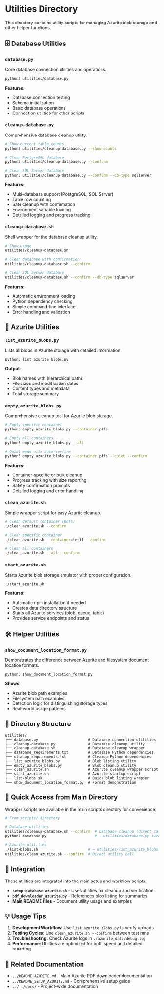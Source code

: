 # Utilities Directory

This directory contains utility scripts for managing Azurite blob storage and other helper functions.

## 🗄️ Database Utilities

### `database.py`

Core database connection utilities and operations.

```bash
python3 utilities/database.py
```

**Features:**

- Database connection testing
- Schema initialization
- Basic database operations
- Connection utilities for other scripts

### `cleanup-database.py`

Comprehensive database cleanup utility.

```bash
# Show current table counts
python3 utilities/cleanup-database.py --show-counts

# Clean PostgreSQL database
python3 utilities/cleanup-database.py --confirm

# Clean SQL Server database
python3 utilities/cleanup-database.py --confirm --db-type sqlserver
```

**Features:**

- Multi-database support (PostgreSQL, SQL Server)
- Table row counting
- Safe cleanup with confirmation
- Environment variable loading
- Detailed logging and progress tracking

### `cleanup-database.sh`

Shell wrapper for the database cleanup utility.

```bash
# Show usage
utilities/cleanup-database.sh

# Clean database with confirmation
utilities/cleanup-database.sh --confirm

# Clean SQL Server database
utilities/cleanup-database.sh --confirm --db-type sqlserver
```

**Features:**

- Automatic environment loading
- Python dependency checking
- Simple command-line interface
- Error handling and validation

## 🔵 Azurite Utilities

### `list_azurite_blobs.py`

Lists all blobs in Azurite storage with detailed information.

```bash
python3 list_azurite_blobs.py
```

**Output:**

- Blob names with hierarchical paths
- File sizes and modification dates
- Content types and metadata
- Total storage summary

### `empty_azurite_blobs.py`

Comprehensive cleanup tool for Azurite blob storage.

```bash
# Empty specific container
python3 empty_azurite_blobs.py --container pdfs

# Empty all containers
python3 empty_azurite_blobs.py --all

# Quiet mode with auto-confirm
python3 empty_azurite_blobs.py --container pdfs --quiet --confirm
```

**Features:**

- Container-specific or bulk cleanup
- Progress tracking with size reporting
- Safety confirmation prompts
- Detailed logging and error handling

### `clean_azurite.sh`

Simple wrapper script for easy Azurite cleanup.

```bash
# Clean default container (pdfs)
./clean_azurite.sh --confirm

# Clean specific container
./clean_azurite.sh --container=test1 --confirm

# Clean all containers
./clean_azurite.sh --all --confirm
```

### `start_azurite.sh`

Starts Azurite blob storage emulator with proper configuration.

```bash
./start_azurite.sh
```

**Features:**

- Automatic npm installation if needed
- Creates data directory structure
- Starts all Azurite services (blob, queue, table)
- Provides service endpoints and status

## 🛠️ Helper Utilities

### `show_document_location_format.py`

Demonstrates the difference between Azurite and filesystem document location formats.

```bash
python3 show_document_location_format.py
```

**Shows:**

- Azurite blob path examples
- Filesystem path examples
- Detection logic for distinguishing storage types
- Real-world usage patterns

## 📁 Directory Structure

```
utilities/
├── database.py                       # Database connection utilities
├── cleanup-database.py               # Database cleanup utility
├── cleanup-database.sh               # Database cleanup wrapper
├── database_requirements.txt         # Database Python dependencies
├── cleanup_requirements.txt          # Cleanup Python dependencies
├── list_azurite_blobs.py             # Blob listing utility
├── empty_azurite_blobs.py            # Blob cleanup utility
├── clean_azurite.sh                  # Azurite cleanup wrapper script
├── start_azurite.sh                  # Azurite startup script
├── list-blobs.sh                     # Quick blob listing wrapper
└── show_document_location_format.py  # Format demonstration
```

## 🚀 Quick Access from Main Directory

Wrapper scripts are available in the main scripts directory for convenience:

```bash
# From scripts/ directory

# Database utilities
utilities/cleanup-database.sh --confirm  # Database cleanup (direct call)
python3 database.py                      # → utilities/database.py (wrapper available)

# Azurite utilities
./list-blobs.sh                       # → utilities/list_azurite_blobs.py
utilities/clean_azurite.sh --confirm  # Direct utility call
```

## 🔧 Integration

These utilities are integrated into the main setup and workflow scripts:

- **`setup-database-azurite.sh`** - Uses utilities for cleanup and verification
- **`pdf_downloader_azurite.py`** - References blob listing for summaries
- **Main README files** - Document utility usage and examples

## 💡 Usage Tips

1. **Development Workflow**: Use `list_azurite_blobs.py` to verify uploads
2. **Testing Cycles**: Use `clean_azurite.sh --confirm` between test runs
3. **Troubleshooting**: Check Azurite logs in `./azurite_data/debug.log`
4. **Performance**: Utilities are optimized for both speed and detailed reporting

## 🔗 Related Documentation

- `../README_AZURITE.md` - Main Azurite PDF downloader documentation
- `../README_SETUP_AZURITE.md` - Comprehensive setup guide
- `../../docs/` - Project-wide documentation

